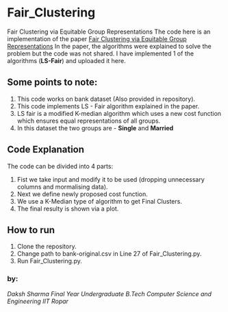 # Fair_Clustering
Fair Clustering via Equitable Group Representations
The code here is an implementation of the paper [Fair Clustering via Equitable Group Representations](https://arxiv.org/pdf/2006.11009.pdf)
In the paper, the algorithms were explained to solve the problem but the code was not shared. I have implemented 1 of the algorithms (**LS-Fair**) and uploaded it here.

## Some points to note:

1. This code works on bank dataset (Also provided in repository).
2. This code implements LS - Fair algorithm explained in the paper.
3. LS fair is a modified K-median algorithm which uses a new cost function which ensures equal representations of all groups.
4. In this dataset the two groups are - **Single** and **Married**

## Code Explanation

The code can be divided into 4 parts:
1. Fist we take input and modify it to be used (dropping unnecessary columns and mormalising data).
2. Next we define newly proposed cost function.
3. We use a K-Median type of algorithm to get Final Clusters.
4. The final resulty is shown via a plot.

## How to run

1. Clone the repository.
2. Change path to bank-original.csv in Line 27 of Fair_Clustering.py.
3. Run Fair_Clustering.py.

### by:
*Daksh Sharma
Final Year Undergraduate
B.Tech Computer Science and Engineering
IIT Ropar*
